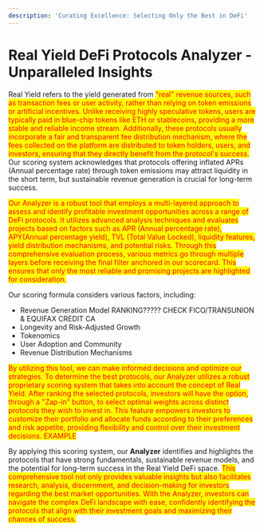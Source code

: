 ```yaml
---
description: 'Curating Excellence: Selecting Only the Best in DeFi'
---
```


# Real Yield DeFi Protocols Analyzer - Unparalleled Insights

Real Yield refers to the yield generated from <mark style="color:red;">"real" revenue sources, such as transaction fees or user activity, rather than relying on token emissions or artificial incentives. Unlike receiving highly speculative tokens, users are typically paid in blue-chip tokens like ETH or stablecoins, providing a more stable and reliable income stream. Additionally, these protocols usually incorporate a fair and transparent fee distribution mechanism, where the fees collected on the platform are distributed to token holders, users, and investors, ensuring that they directly benefit from the protocol's success.</mark> Our scoring system acknowledges that protocols offering inflated APRs (Annual percentage rate) through token emissions may attract liquidity in the short term, but sustainable revenue generation is crucial for long-term success.

<mark style="color:red;">Our Analyzer is a robust tool that employs a multi-layered approach to assess and identify profitable investment opportunities across a range of DeFi protocols. It utilizes advanced analysis techniques and evaluates projects based on factors such as APR (Annual percentage rate), APY(Annual percentage yield), TVL (Total Value Locked), liquidity features, yield distribution mechanisms, and potential risks. Through this comprehensive evaluation process, various metrics go through multiple layers before receiving the final filter anchored in our scorecard. This ensures that only the most reliable and promising projects are highlighted for consideration.</mark>

Our scoring formula considers various factors, including:

* Revenue Generation Model RANKING????? CHECK FICO/TRANSUNION & EQUIFAX CREDIT CA
* Longevity and Risk-Adjusted Growth
* Tokenomics
* User Adoption and Community
* Revenue Distribution Mechanisms&#x20;

<mark style="color:red;">By utilizing this tool, we can make informed decisions and optimize our strategies. To determine the best protocols, our Analyzer utilizes a robust proprietary scoring system that takes into account the concept of Real Yield. After ranking the selected protocols, investors will have the option, through a "Zap-in" button, to select optimal weights across distinct protocols they wish to invest in. This feature empowers investors to customize their portfolio and allocate funds according to their preferences and risk appetite, providing flexibility and control over their investment decisions. EXAMPLE</mark>

By applying this scoring system, our **Analyzer** identifies and highlights the protocols that have strong fundamentals, sustainable revenue models, and the potential for long-term success in the Real Yield DeFi space. <mark style="color:red;">This comprehensive tool not only provides valuable insights but also facilitates research, analysis, discernment, and decision-making for investors regarding the best market opportunities. With the Analyzer, investors can navigate the complex DeFi landscape with ease, confidently identifying the protocols that align with their investment goals and maximizing their chances of success.</mark>
